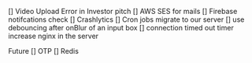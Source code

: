 [] Video Upload Error in Investor pitch
[] AWS SES for mails
[] Firebase notifcations check
[] Crashlytics
[] Cron jobs migrate to our server
[] use debouncing after onBlur of an input box
[] connection timed out timer increase nginx in the server

Future 
[] OTP 
[] Redis